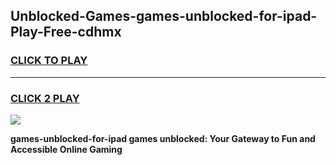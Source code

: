 
## Unblocked-Games-games-unblocked-for-ipad-Play-Free-cdhmx
<h3>
<a href="https://premium76.site?title=games-unblocked-for-ipad&ref=21A">CLICK TO PLAY</a></h3>
<hr>

<h3>
<a href="https://premium76.site?title=games-unblocked-for-ipad&ref=21A">CLICK 2 PLAY</a>
  
</h3>

<a href="https://premium76.site?title=games-unblocked-for-ipad&ref=21A"><img src="https://clearcache.store/games.png"></a>


**games-unblocked-for-ipad games unblocked: Your Gateway to Fun and Accessible Online Gaming**

